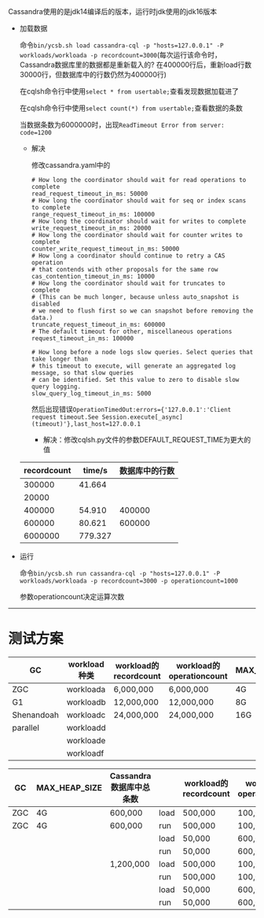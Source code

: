 Cassandra使用的是jdk14编译后的版本，运行时jdk使用的jdk16版本

* 加载数据

  命令`bin/ycsb.sh load cassandra-cql -p "hosts=127.0.0.1" -P workloads/workloada -p recordcount=3000`(每次运行该命令时，Cassandra数据库里的数据都是重新载入的? 在400000行后，重新load行数30000行，但数据库中的行数仍然为400000行)

  在cqlsh命令行中使用`select * from usertable;`查看发现数据加载进了

  在cqlsh命令行中使用`select count(*) from usertable;`查看数据的条数

  当数据条数为6000000时，出现`ReadTimeout Error from server: code=1200`

  * 解决

    修改cassandra.yaml中的

    ```
    # How long the coordinator should wait for read operations to complete
    read_request_timeout_in_ms: 50000
    # How long the coordinator should wait for seq or index scans to complete
    range_request_timeout_in_ms: 100000
    # How long the coordinator should wait for writes to complete
    write_request_timeout_in_ms: 20000
    # How long the coordinator should wait for counter writes to complete
    counter_write_request_timeout_in_ms: 50000
    # How long a coordinator should continue to retry a CAS operation
    # that contends with other proposals for the same row
    cas_contention_timeout_in_ms: 10000
    # How long the coordinator should wait for truncates to complete
    # (This can be much longer, because unless auto_snapshot is disabled
    # we need to flush first so we can snapshot before removing the data.)
    truncate_request_timeout_in_ms: 600000
    # The default timeout for other, miscellaneous operations
    request_timeout_in_ms: 100000
    
    # How long before a node logs slow queries. Select queries that take longer than
    # this timeout to execute, will generate an aggregated log message, so that slow queries
    # can be identified. Set this value to zero to disable slow query logging.
    slow_query_log_timeout_in_ms: 5000
    ```
    
    然后出现错误`OperationTimedOut:errors={'127.0.0.1':'Client request timeout.See Session.execute[_async](timeout)'},last_host=127.0.0.1`
    
    * 解决：修改cqlsh.py文件的参数DEFAULT_REQUEST_TIME为更大的值

  | recordcount | time/s  | 数据库中的行数 |
  | ----------- | ------- | -------------- |
  | 300000      | 41.664  |                |
  | 20000       |         |                |
  | 400000      | 54.910  | 400000         |
  | 600000      | 80.621  | 600000         |
  | 6000000     | 779.327 |                |

* 运行

  命令`bin/ycsb.sh run cassandra-cql -p "hosts=127.0.0.1" -P workloads/workloada -p recordcount=3000 -p operationcount=1000`

  参数operationcount决定运算次数

---

# 测试方案

| GC         | workload种类 | workload的recordcount | workload的operationcount | MAX_HEAP_SIZE |
| ---------- | ------------ | --------------------- | ------------------------ | ------------- |
| ZGC        | workloada    | 6,000,000             | 6,000,000                | 4G            |
| G1         | workloadb    | 12,000,000            | 12,000,000               | 8G            |
| Shenandoah | workloadc    | 24,000,000            | 24,000,000               | 16G           |
| parallel   | workloadd    |                       |                          |               |
|            | workloade    |                       |                          |               |
|            | workloadf    |                       |                          |               |

| GC   | MAX_HEAP_SIZE | Cassandra数据库中总条数 |      | workload的recordcount | workload的operationcount | 总体用时/s |
| ---- | ------------- | ----------------------- | ---- | --------------------- | ------------------------ | ---------- |
| ZGC  | 4G            | 600,000                 | load | 500,000               | 100,000                  | 68.548     |
| ZGC  | 4G            | 600,000                 | run  | 500,000               | 100,000                  | 17.268     |
|      |               |                         | load | 50,000                | 600,000                  | 9.931      |
|      |               |                         | run  | 50,000                | 600,000                  | 74.456     |
|      |               | 1,200,000               | load | 500,000               | 100,000                  | 68.686     |
|      |               |                         | run  | 500,000               | 100,000                  | 17.743     |
|      |               |                         | load | 50,000                | 600,000                  | 10.038     |
|      |               |                         | run  | 50,000                | 600,000                  | 68.819     |



